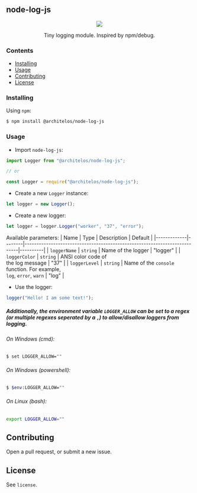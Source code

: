 ## node-log-js

<p align="center">
        <img src="https://i.imgur.com/1bmbtmz.png" /></a><br>
</p>

<p align="center">Tiny logging module. Inspired by npm/debug.</p>

### Contents
  - [Installing](#installing)
  - [Usage](#usage)
  - [Contributing](#contributing)
  - [License](#license)


### Installing
Using `npm`:
```bash
$ npm install @architelos/node-log-js
```

### Usage
- Import `node-log-js`:
```js
import Logger from "@architelos/node-log-js";

// or

const Logger = require("@architelos/node-log-js");
```

- Create a new `Logger` instance:
```js
let logger = new Logger();
```

- Create a new logger:
```js
let logger = logger.Logger("worker", "37", "error");
```

Available parameters:
| Name        | Type   | Description                                                               | Default  |
|-------------|--------|---------------------------------------------------------------------------|----------|
| `loggerName`  | `string` | Name of the logger                                                        | "logger" |
| `loggerColor` | `string` | ANSI color code of<br>the log message                                     | "37"     |
| `loggerLevel` | `string` | Name of the `console`<br>function. For example,<br>`log`, `error`, `warn` | "log"    |

- Use the logger:
```js
logger("Hello! I am some text!");
```

##### Additionally, the environment variable `LOGGER_ALLOW` can be set to a regex (or multiple regexes seperated by a `,`) to allow/disallow loggers from logging.
###### On Windows (cmd):
```bash
$ set LOGGER_ALLOW=""
```

###### On Windows (powershell):
```bash
$ $env:LOGGER_ALLOW=""
```

###### On Linux (bash):
```bash
export LOGGER_ALLOW=""
```

## Contributing
Open a pull request, or submit a new issue.

## License
See `license`.